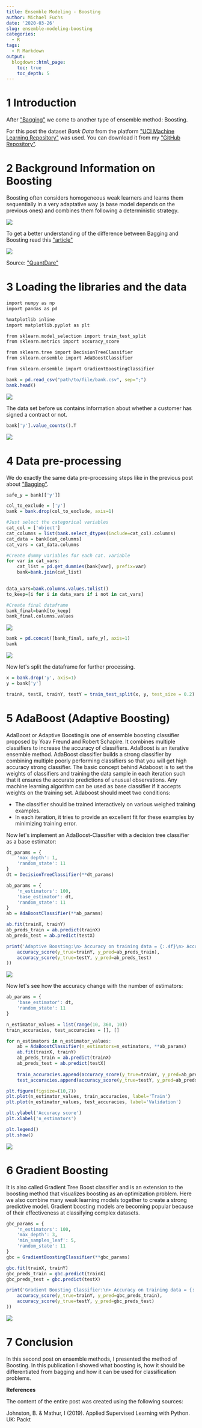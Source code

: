 ```yaml
---
title: Ensemble Modeling - Boosting
author: Michael Fuchs
date: '2020-03-26'
slug: ensemble-modeling-boosting
categories:
  - R
tags:
  - R Markdown
output:
  blogdown::html_page:
    toc: true
    toc_depth: 5
---
```


 


# 1 Introduction

After ["Bagging"](https://michael-fuchs-python.netlify.app/2020/03/07/ensemble-modeling-bagging/) we come to another type of ensemble method: Boosting.

For this post the dataset *Bank Data* from the platform ["UCI Machine Learning Repository"](https://archive.ics.uci.edu/ml/datasets/Bank+Marketing) was used. You can download it from my ["GitHub Repository"](https://github.com/MFuchs1989/Datasets-and-Miscellaneous/tree/main/datasets). 



# 2 Background Information on Boosting


Boosting often considers homogeneous weak learners and learns them sequentially in a very adaptative way (a base model depends on the previous ones) and combines them following a deterministic strategy.


![](/post/2020-03-26-ensemble-modeling-boosting_files/p43s1.png)


To get a better understanding of the difference between Bagging and Boosting read this ["article"](https://quantdare.com/what-is-the-difference-between-bagging-and-boosting/)

![](/post/2020-03-26-ensemble-modeling-boosting_files/p43s2.png)

Source: ["QuantDare"](https://quantdare.com/what-is-the-difference-between-bagging-and-boosting/)



# 3 Loading the libraries and the data


```r
import numpy as np
import pandas as pd

%matplotlib inline
import matplotlib.pyplot as plt

from sklearn.model_selection import train_test_split
from sklearn.metrics import accuracy_score

from sklearn.tree import DecisionTreeClassifier
from sklearn.ensemble import AdaBoostClassifier

from sklearn.ensemble import GradientBoostingClassifier
```



```r
bank = pd.read_csv("path/to/file/bank.csv", sep=";")
bank.head()
```

![](/post/2020-03-26-ensemble-modeling-boosting_files/p43p1.png)


The data set before us contains information about whether a customer has signed a contract or not.


```r
bank['y'].value_counts().T
```

![](/post/2020-03-26-ensemble-modeling-boosting_files/p43p2.png)

# 4 Data pre-processing


We do exactly the same data pre-processing steps like in the previous post about ["Bagging"](https://michael-fuchs-python.netlify.app/2020/03/07/ensemble-modeling-bagging/). 



```r
safe_y = bank[['y']]

col_to_exclude = ['y']
bank = bank.drop(col_to_exclude, axis=1)
```



```r
#Just select the categorical variables
cat_col = ['object']
cat_columns = list(bank.select_dtypes(include=cat_col).columns)
cat_data = bank[cat_columns]
cat_vars = cat_data.columns

#Create dummy variables for each cat. variable
for var in cat_vars:
    cat_list = pd.get_dummies(bank[var], prefix=var)
    bank=bank.join(cat_list)

    
data_vars=bank.columns.values.tolist()
to_keep=[i for i in data_vars if i not in cat_vars]

#Create final dataframe
bank_final=bank[to_keep]
bank_final.columns.values
```

![](/post/2020-03-26-ensemble-modeling-boosting_files/p43p3.png)



```r
bank = pd.concat([bank_final, safe_y], axis=1)
bank
```

![](/post/2020-03-26-ensemble-modeling-boosting_files/p43p4.png)

Now let's split the dataframe for further processing.


```r
x = bank.drop('y', axis=1)
y = bank['y']

trainX, testX, trainY, testY = train_test_split(x, y, test_size = 0.2)
```



# 5 AdaBoost (Adaptive Boosting)

AdaBoost or Adaptive Boosting is one of ensemble boosting classifier proposed by Yoav Freund and Robert Schapire. It combines multiple classifiers to increase the accuracy of classifiers. AdaBoost is an iterative ensemble method. AdaBoost classifier builds a strong classifier by combining multiple poorly performing classifiers so that you will get high accuracy strong classifier. The basic concept behind Adaboost is to set the weights of classifiers and training the data sample in each iteration such that it ensures the accurate predictions of unusual observations. Any machine learning algorithm can be used as base classifier if it accepts weights on the training set. Adaboost should meet two conditions:

+ The classifier should be trained interactively on various weighed training examples.
+ In each iteration, it tries to provide an excellent fit for these examples by minimizing training error.

Now let's implement an AdaBoost-Classifier with a decision tree classifier as a base estimator:


```r
dt_params = {
    'max_depth': 1,
    'random_state': 11
}
dt = DecisionTreeClassifier(**dt_params)
```


```r
ab_params = {
    'n_estimators': 100,
    'base_estimator': dt,
    'random_state': 11
}
ab = AdaBoostClassifier(**ab_params)
```


```r
ab.fit(trainX, trainY)
ab_preds_train = ab.predict(trainX)
ab_preds_test = ab.predict(testX)
```


```r
print('Adaptive Boosting:\n> Accuracy on training data = {:.4f}\n> Accuracy on validation data = {:.4f}'.format(
    accuracy_score(y_true=trainY, y_pred=ab_preds_train),
    accuracy_score(y_true=testY, y_pred=ab_preds_test)
))
```

![](/post/2020-03-26-ensemble-modeling-boosting_files/p43p5.png)



Now let's see how the accuracy change with the number of estimators:




```r
ab_params = {
    'base_estimator': dt,
    'random_state': 11
}

n_estimator_values = list(range(10, 360, 10))
train_accuracies, test_accuracies = [], []

for n_estimators in n_estimator_values:
    ab = AdaBoostClassifier(n_estimators=n_estimators, **ab_params)
    ab.fit(trainX, trainY)
    ab_preds_train = ab.predict(trainX)
    ab_preds_test = ab.predict(testX)
    
    train_accuracies.append(accuracy_score(y_true=trainY, y_pred=ab_preds_train))
    test_accuracies.append(accuracy_score(y_true=testY, y_pred=ab_preds_test))
```




```r
plt.figure(figsize=(10,7))
plt.plot(n_estimator_values, train_accuracies, label='Train')
plt.plot(n_estimator_values, test_accuracies, label='Validation')

plt.ylabel('Accuracy score')
plt.xlabel('n_estimators')

plt.legend()
plt.show()
```

![](/post/2020-03-26-ensemble-modeling-boosting_files/p43p6.png)


# 6 Gradient Boosting

It is also called Gradient Tree Boost classifier and is an extension to the boosting method that visualizes boosting as an optimization problem. Here we also combine many weak learning models together to create a strong predictive model.
Gradient boosting models are becoming popular because of their effectiveness at classifying complex datasets.




```r
gbc_params = {
    'n_estimators': 100,
    'max_depth': 3,
    'min_samples_leaf': 5,
    'random_state': 11
}
gbc = GradientBoostingClassifier(**gbc_params)
```



```r
gbc.fit(trainX, trainY)
gbc_preds_train = gbc.predict(trainX)
gbc_preds_test = gbc.predict(testX)
```



```r
print('Gradient Boosting Classifier:\n> Accuracy on training data = {:.4f}\n> Accuracy on validation data = {:.4f}'.format(
    accuracy_score(y_true=trainY, y_pred=gbc_preds_train),
    accuracy_score(y_true=testY, y_pred=gbc_preds_test)
))
```


![](/post/2020-03-26-ensemble-modeling-boosting_files/p43p7.png)


# 7 Conclusion

In this second post on ensemble methods, I presented the method of Boosting.
In this publication I showed what boosting is, how it should be differentiated from bagging and how it can be used for classification problems.





**References**

The content of the entire post was created using the following sources:

Johnston, B. & Mathur, I (2019). Applied Supervised Learning with Python. UK: Packt






